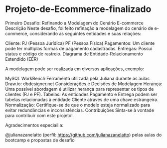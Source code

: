 # Projeto-de-Ecommerce-finalizado

Primeiro Desafio: Refinando a Modelagem do Cenário E-commerce
Descrição
Neste desafio, foi feito refinação a modelagem do cenário de e-commerce, considerando as seguintes entidades e suas relações:

Cliente:
PJ (Pessoa Jurídica)
PF (Pessoa Física)
Pagamentos: Um cliente pode ter múltiplas formas de pagamento cadastradas.
Entregas: Possui status e código de rastreio.
Diagrama de Entidade-Relacionamento Estendido (EER)

A modelagem pode ser realizada em diversos aplicações, exemplo:

MySQL WorkBench Ferramenta utilizada pela Juliana durante as aulas
Draw.io:
dbdesigner.net
Considerações e Decisões de Modelagem
Herança: Uma possível abordagem é utilizar herança para representar os tipos de clientes (PJ e PF).
Tabelas: As entidades Pagamento e Entrega podem ser tabelas relacionadas à entidade Cliente através de uma chave estrangeira.
Normalização: Certifique-se de que o modelo esteja normalizado para evitar redundâncias e inconsistências.
Contribuições
Sinta-se à vontade para contribuir com este projeto!

Agradecimentos especiail a:

@julianazanelatto (perfil: https://github.com/julianazanelatto) pelas aulas do bootcamp e propostas de desafio
